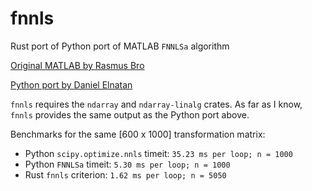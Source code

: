 # fnnls
Rust port of Python port of MATLAB `FNNLSa` algorithm

[Original MATLAB by Rasmus Bro](http://www.mathworks.com/matlabcentral/fileexchange/3388-nnls-and-constrained-regression?focused=5051382&tab=function)

[Python port by Daniel Elnatan](https://github.com/delnatan/FNNLSa)

`fnnls` requires the `ndarray` and `ndarray-linalg` crates.
As far as I know, `fnnls` provides the same output as the Python port above.

Benchmarks for the same [600 x 1000] transformation matrix:
- Python `scipy.optimize.nnls` timeit: `35.23 ms per loop; n = 1000`
- Python `FNNLSa` timeit: `5.30 ms per loop; n = 1000`
- Rust `fnnls` criterion: `1.62 ms per loop; n = 5050`

